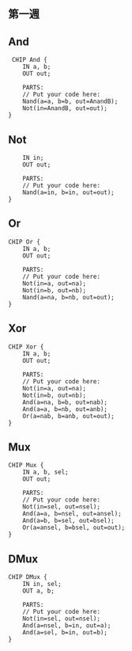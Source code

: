 第一週  
-----------------------------
And  
-------------------------------
```
 CHIP And { 
    IN a, b;
    OUT out;

    PARTS:
    // Put your code here:
    Nand(a=a, b=b, out=AnandB);
    Not(in=AnandB, out=out);
}
```  
Not  
-----------
```CHIP Not {
    IN in;
    OUT out;

    PARTS:
    // Put your code here:
    Nand(a=in, b=in, out=out);
}
```
Or
---
```
CHIP Or {
    IN a, b;
    OUT out;

    PARTS:
    // Put your code here:
    Not(in=a, out=na);
    Not(in=b, out=nb);
    Nand(a=na, b=nb, out=out);
}
```
Xor
---
```
CHIP Xor {
    IN a, b;
    OUT out;

    PARTS:
    // Put your code here:
    Not(in=a, out=na);
    Not(in=b, out=nb);
    And(a=na, b=b, out=nab);
    And(a=a, b=nb, out=anb);
    Or(a=nab, b=anb, out=out);
}
```
Mux
---
```
CHIP Mux {
    IN a, b, sel;
    OUT out;

    PARTS:
    // Put your code here:
    Not(in=sel, out=nsel);
    And(a=a, b=nsel, out=ansel);
    And(a=b, b=sel, out=bsel);
    Or(a=ansel, b=bsel, out=out);
}
```
DMux
---
```
CHIP DMux {
    IN in, sel;
    OUT a, b;

    PARTS:
    // Put your code here:
    Not(in=sel, out=nsel);
    And(a=nsel, b=in, out=a);
    And(a=sel, b=in, out=b);
}
```
